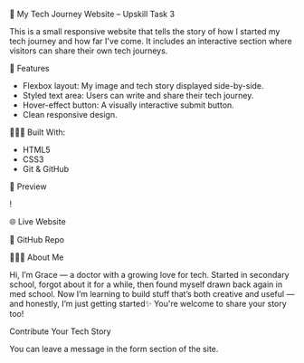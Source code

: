 🌱 My Tech Journey Website – Upskill Task 3

This is a small responsive website that tells the story of how I started my tech journey and how far I've come. It includes an interactive section where visitors can share their own tech journeys.

🚀 Features

- Flexbox layout: My image and tech story displayed side-by-side.
- Styled text area: Users can write and share their tech journey.
- Hover-effect button: A visually interactive submit button.
- Clean responsive design.

🧑🏽‍💻 Built With:

- HTML5
- CSS3 
- Git & GitHub

📸 Preview

!

🌐 Live Website



📁 GitHub Repo



🙋🏽‍♀️ About Me

Hi, I’m Grace — a doctor with a growing love for tech.
Started in secondary school, forgot about it for a while, then found myself drawn back again in med school.
Now I’m learning to build stuff that’s both creative and useful — and honestly, I’m just getting started✨
You're welcome to share your story too!

Contribute Your Tech Story

You can leave a message in the form section of the site.


